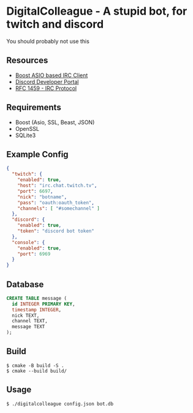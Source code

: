 # DigitalColleague - A stupid bot, for twitch and discord
You should probably not use this

## Resources
- [Boost ASIO based IRC Client](https://github.com/KrzaQ/boost-asio-irc-client)
- [Discord Developer Portal](https://discord.com/developers/docs)
- [RFC 1459 - IRC Protocol](https://tools.ietf.org/html/rfc1459)

## Requirements
- Boost (Asio, SSL, Beast, JSON)
- OpenSSL
- SQLite3

## Example Config
```json
{
  "twitch": {
    "enabled": true,
    "host": "irc.chat.twitch.tv",
    "port": 6697,
    "nick": "botname",
    "pass": "oauth:oauth_token",
    "channels": [ "#somechannel" ]
  },
  "discord": {
    "enabled": true,
    "token": "discord bot token"
  },
  "console": {
    "enabled": true,
    "port": 6969
  }
}
```

## Database
```sql
CREATE TABLE message (
  id INTEGER PRIMARY KEY,
  timestamp INTEGER,
  nick TEXT,
  channel TEXT,
  message TEXT
);
```

## Build
```
$ cmake -B build -S .
$ cmake --build build/
```

## Usage
```
$ ./digitalcolleague config.json bot.db
```
